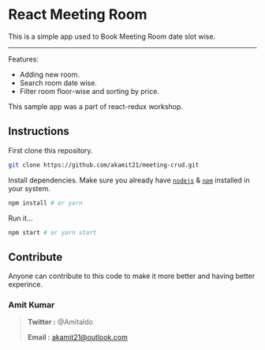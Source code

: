 # React Meeting Room

This is a simple app used to Book Meeting Room date slot wise.

---

Features:

- Adding new room.
- Search room date wise.
- Filter room floor-wise and sorting by price.

This sample app was a part of react-redux workshop.

## Instructions

First clone this repository.

```bash
git clone https://github.com/akamit21/meeting-crud.git
```

Install dependencies. Make sure you already have [`nodejs`](https://nodejs.org/en/) & [`npm`](https://www.npmjs.com/) installed in your system.

```bash
npm install # or yarn
```

Run it...

```bash
npm start # or yarn start
```

## Contribute

Anyone can contribute to this code to make it more better and having better experince.

### Amit Kumar

> **Twitter :** @Amitaldo
>
> **Email :** akamit21@outlook.com
